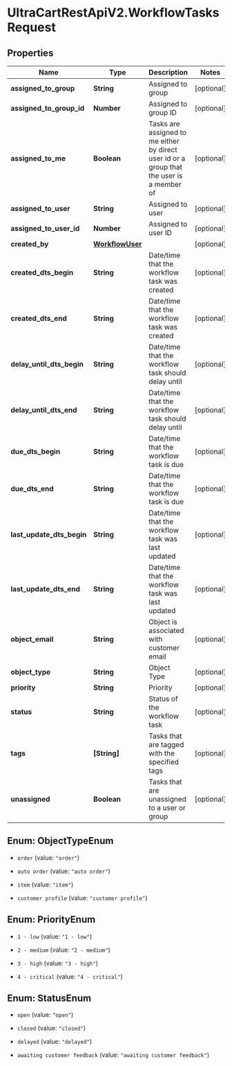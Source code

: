 # UltraCartRestApiV2.WorkflowTasksRequest

## Properties

Name | Type | Description | Notes
------------ | ------------- | ------------- | -------------
**assigned_to_group** | **String** | Assigned to group | [optional] 
**assigned_to_group_id** | **Number** | Assigned to group ID | [optional] 
**assigned_to_me** | **Boolean** | Tasks are assigned to me either by direct user id or a group that the user is a member of | [optional] 
**assigned_to_user** | **String** | Assigned to user | [optional] 
**assigned_to_user_id** | **Number** | Assigned to user ID | [optional] 
**created_by** | [**WorkflowUser**](WorkflowUser.md) |  | [optional] 
**created_dts_begin** | **String** | Date/time that the workflow task was created | [optional] 
**created_dts_end** | **String** | Date/time that the workflow task was created | [optional] 
**delay_until_dts_begin** | **String** | Date/time that the workflow task should delay until | [optional] 
**delay_until_dts_end** | **String** | Date/time that the workflow task should delay until | [optional] 
**due_dts_begin** | **String** | Date/time that the workflow task is due | [optional] 
**due_dts_end** | **String** | Date/time that the workflow task is due | [optional] 
**last_update_dts_begin** | **String** | Date/time that the workflow task was last updated | [optional] 
**last_update_dts_end** | **String** | Date/time that the workflow task was last updated | [optional] 
**object_email** | **String** | Object is associated with customer email | [optional] 
**object_type** | **String** | Object Type | [optional] 
**priority** | **String** | Priority | [optional] 
**status** | **String** | Status of the workflow task | [optional] 
**tags** | **[String]** | Tasks that are tagged with the specified tags | [optional] 
**unassigned** | **Boolean** | Tasks that are unassigned to a user or group | [optional] 



## Enum: ObjectTypeEnum


* `order` (value: `"order"`)

* `auto order` (value: `"auto order"`)

* `item` (value: `"item"`)

* `customer profile` (value: `"customer profile"`)





## Enum: PriorityEnum


* `1 - low` (value: `"1 - low"`)

* `2 - medium` (value: `"2 - medium"`)

* `3 - high` (value: `"3 - high"`)

* `4 - critical` (value: `"4 - critical"`)





## Enum: StatusEnum


* `open` (value: `"open"`)

* `closed` (value: `"closed"`)

* `delayed` (value: `"delayed"`)

* `awaiting customer feedback` (value: `"awaiting customer feedback"`)




